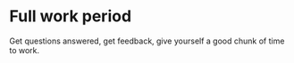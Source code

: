 # Full work period

Get questions answered, get feedback, give yourself a good chunk of time to work.
